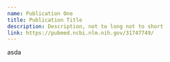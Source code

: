 ```yaml
---
name: Publication One
title: Publication Title
description: Description, not to long not to short
link: https://pubmed.ncbi.nlm.nih.gov/31747749/
---
```

asda